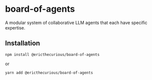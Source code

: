 # board-of-agents

A modular system of collaborative LLM agents that each have specific expertise.

## Installation

`npm install @ericthecurious/board-of-agents`

or 

`yarn add @ericthecurious/board-of-agents`


